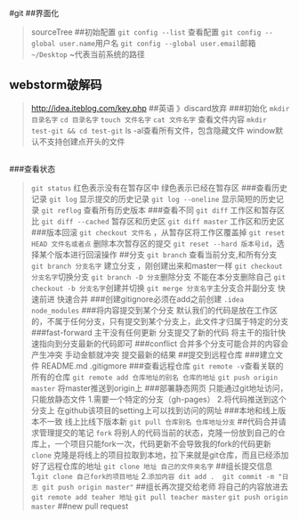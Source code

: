 #git
##界面化
>sourceTree
##初始配置
>`git config --list` 查看配置
>`git config --global user.name`用户名
>`git config --global user.email`邮箱
>`~/Desktop`   ~代表当前系统的路径
## webstorm破解码
>http://idea.iteblog.com/key.php
##英语
》discard放弃
###初始化
>`mkdir 目录名字`
>`cd 目录名字`
>`touch 文件名字`
>`cat 文件名字` 查看文件内容
>`mkdir test-git && cd test-git`
>ls -al查看所有文件，包含隐藏文件
>window默认不支持创建点开头的文件
##
###查看状态
>`git status`
>红色表示没有在暂存区中
>绿色表示已经在暂存区
###查看历史记录
>`git log` 显示提交的历史记录
>`git log --oneline` 显示简短的历史记录
>`git reflog` 查看所有历史版本
###查看不同
>`git diff`  工作区和暂存区比
>`git diff --cached` 暂存区和历史区
>`git diff master` 工作区和历史区
###版本回滚
>`git checkout 文件名` ，从暂存区将工作区覆盖掉
>`git reset HEAD 文件名或者点` 删除本次暂存区的提交
>`git reset --hard 版本号id`，选择某个版本进行回滚操作
##分支
>`git branch` 查看当前分支,和所有分支
>`git branch 分支名字` 建立分支 ，刚创建出来和master一样
>`git checkout 分支名字`切换分支
>`git branch -D 分支`删除分支 不能在本分支删除自己
>`git checkout -b 分支名字`创建并切换
>`git merge 分支名字`主分支合并副分支  快速前进 快速合并
###创建gitignore必须在add之前创建
>`.idea`
>`node_modules`
###将内容提交到某个分支
>默认我们的代码是放在工作区的，不属于任何分支，只有提交到某个分支上，此文件才归属于特定的分支
###fast-forward
>主干没有任何更新
>分支提交了新的代码
>将主干的指针快速指向到分支最新的代码即可
###conflict
>合并多个分支可能合并的内容会产生冲突
>手动金额就冲突 提交最新的结果
##提交到远程仓库
###建立文件
>README.md
>.gitigmore
###查看远程仓库
>`git remote -v`查看关联的所有的仓库
>`git remote add 仓库地址的别名 仓库的地址`
>`git push origin master` 将master推送到origin上
###部署静态网页
>只能通过git地址访问，只能放静态文件
>1.需要一个特定的分支（gh-pages）
>2.将代码推送到这个分支上
>在github该项目的setting上可以找到访问的网址
###本地和线上版本不一致
>线上比线下版本新 `git pull 仓库别名 仓库地址分支`
##代码合并请求管理提交的笔记
>`fork` 将别人的代码当前的状态，克隆一份放到自己的仓库上，一个项目只能fork一次，代码更新不会导致我的fork的代码更新
>`clone` 克隆是将线上的项目拉取到本地，拉下来就是git仓库，而且已经添加好了远程仓库的地址   `git clone 地址 自己的文件夹名字`
##组长提交信息
>1.`git clone 自己fork的项目地址`
>2.`添加内容 dit add .  git commit -m "日志 git push origin master"`
##组长再次提交给老师
>将自己的内容放进去
>`git remote add teaher 地址`
>`git pull teacher master`
>`git push origin master`
##new pull request